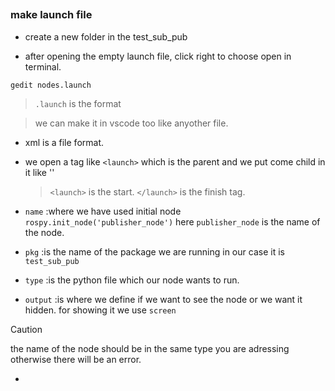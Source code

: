 ##

### make launch file 

- create a new folder in the test_sub_pub

- after opening the empty launch file, click right to choose open in terminal.

```
gedit nodes.launch

```

> `.launch` is the format

> we can make it in vscode too like anyother file.

- xml is a file format.

- we open a tag like `<launch>` which is the parent and we put come child in it like '<node>'

  > `<launch>` is the start. `</launch>` is the finish tag.

- `name`   :where we have used initial node `rospy.init_node('publisher_node')` here `publisher_node` is the name of the node.

- `pkg`    :is the name of the package we are running in our case it is `test_sub_pub`
  
- `type`   :is the python file which our node wants to run.
 
- `output` :is where we define if we want to see the node or we want it hidden. for showing it we use `screen`

> [!CAUTION]
> the name of the node should be in the same type you are adressing otherwise there will be an error.
-  
